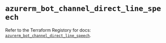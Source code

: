 # `azurerm_bot_channel_direct_line_speech`

Refer to the Terraform Registory for docs: [`azurerm_bot_channel_direct_line_speech`](https://www.terraform.io/docs/providers/azurerm/r/bot_channel_direct_line_speech).
